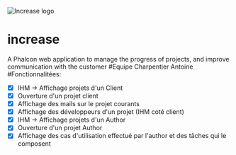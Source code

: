 ![Increase logo](http://open-beer.kobject.net/img/Increase.png "Increase logo")
# increase
A Phalcon web application to manage the progress of projects, and improve communication with the customer
#Equipe
Charpentier Antoine
#Fonctionnalitées:
- [x] IHM -> Affichage projets d'un Client
- [x] Ouverture d'un projet client
- [x] Affichage des mails sur le projet courants
- [x] Affichage des développeurs d'un projet (IHM coté client)
- [x] IHM -> Affichage projets d'un Author
- [x] Ouverture d'un projet Author
- [x] Affichage des cas d'utilisation effectué par l'author et des tâches qui le composent
